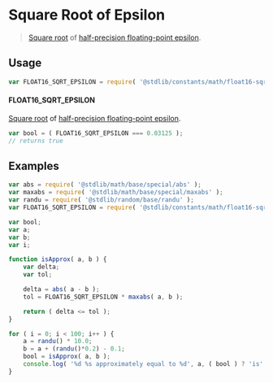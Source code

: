 <!--

@license Apache-2.0

Copyright (c) 2018 The Stdlib Authors.

Licensed under the Apache License, Version 2.0 (the "License");
you may not use this file except in compliance with the License.
You may obtain a copy of the License at

   http://www.apache.org/licenses/LICENSE-2.0

Unless required by applicable law or agreed to in writing, software
distributed under the License is distributed on an "AS IS" BASIS,
WITHOUT WARRANTIES OR CONDITIONS OF ANY KIND, either express or implied.
See the License for the specific language governing permissions and
limitations under the License.

-->

# Square Root of Epsilon

> [Square root][@stdlib/math/base/special/sqrt] of [half-precision floating-point epsilon][@stdlib/constants/math/float16-eps].

<section class="usage">

## Usage

```javascript
var FLOAT16_SQRT_EPSILON = require( '@stdlib/constants/math/float16-sqrt-eps' );
```

#### FLOAT16_SQRT_EPSILON

[Square root][@stdlib/math/base/special/sqrt] of [half-precision floating-point epsilon][@stdlib/constants/math/float16-eps].

```javascript
var bool = ( FLOAT16_SQRT_EPSILON === 0.03125 );
// returns true
```

</section>

<!-- /.usage -->

<section class="examples">

## Examples

<!-- eslint no-undef: "error" -->

```javascript
var abs = require( '@stdlib/math/base/special/abs' );
var maxabs = require( '@stdlib/math/base/special/maxabs' );
var randu = require( '@stdlib/random/base/randu' );
var FLOAT16_SQRT_EPSILON = require( '@stdlib/constants/math/float16-sqrt-eps' );

var bool;
var a;
var b;
var i;

function isApprox( a, b ) {
    var delta;
    var tol;

    delta = abs( a - b );
    tol = FLOAT16_SQRT_EPSILON * maxabs( a, b );

    return ( delta <= tol );
}

for ( i = 0; i < 100; i++ ) {
    a = randu() * 10.0;
    b = a + (randu()*0.2) - 0.1;
    bool = isApprox( a, b );
    console.log( '%d %s approximately equal to %d', a, ( bool ) ? 'is' : 'is not', b );
}
```

</section>

<!-- /.examples -->

<section class="links">

[@stdlib/math/base/special/sqrt]: https://github.com/stdlib-js/stdlib/tree/develop/lib/node_modules/%40stdlib/math/base/special/sqrt

[@stdlib/constants/math/float16-eps]: https://github.com/stdlib-js/stdlib/tree/develop/lib/node_modules/%40stdlib/constants/math/float16-eps

</section>

<!-- /.links -->
